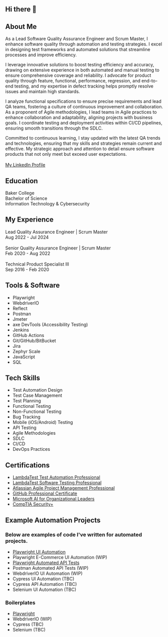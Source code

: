 ## Hi there 👋

## About Me
As a Lead Software Quality Assurance Engineer and Scrum Master, I enhance software quality through automation and testing strategies. I excel in designing test frameworks and automated solutions that streamline processes and improve efficiency.

I leverage innovative solutions to boost testing efficiency and accuracy, drawing on extensive experience in both automated and manual testing to ensure comprehensive coverage and reliability. I advocate for product quality through feature, functional, performance, regression, and end-to-end testing, and my expertise in defect tracking helps promptly resolve issues and maintain high standards.

I analyze functional specifications to ensure precise requirements and lead QA teams, fostering a culture of continuous improvement and collaboration. As a proponent of Agile methodologies, I lead teams in Agile practices to enhance collaboration and adaptability, aligning projects with business goals. I coordinate testing and deployment activities within CI/CD pipelines, ensuring smooth transitions through the SDLC.

Committed to continuous learning, I stay updated with the latest QA trends and technologies, ensuring that my skills and strategies remain current and effective. My strategic approach and attention to detail ensure software products that not only meet but exceed user expectations.\
\
[My LinkedIn Profile](https://www.linkedin.com/in/garrett-dillon/)

## Education
Baker College\
Bachelor of Science\
Information Technology & Cybersecurity


## My Experience
Lead Quality Assurance Engineer | Scrum Master\
Aug 2022 - Jul 2024\
\
Senior Quality Assurance Engineer | Scrum Master\
Feb 2020 - Aug 2022\
\
Technical Product Specialist III\
Sep 2016 - Feb 2020


## Tools & Software

* Playwright
* WebdriverIO
* Reflect
* Postman
* Jmeter
* axe DevTools (Accessibility Testing)
* Jenkins
* GitHub Actions
* Git/GitHub/BitBucket
* Jira
* Zephyr Scale
* JavaScript
* SQL


## Tech Skills
* Test Automation Design
* Test Case Management
* Test Planning
* Functional Testing
* Non-Functional Testing
* Bug Tracking
* Mobile (iOS/Android) Testing
* API Testing
* Agile Methodologies
* SDLC
* CI/CD
* DevOps Practices


## Certifications
* [LambdaTest Test Automation Professional](https://www.linkedin.com/learning/certificates/cc50907b4f316ca8a519660f3054aa39a2fb6476b0a3b60dc21a8a84ca5b2c95?u=67698794)
* [LambdaTest Software Testing Professional](https://www.linkedin.com/learning/certificates/84613b9519cea9cfe041963b2b73f770348dfef11163d504bd9b04cf7b5c16e1?u=67698794)
* [Atlassian Agile Project Management Professional](https://www.linkedin.com/learning/certificates/b00f23165af8cd65f696f613dd3c00bfe87719ab3b286baa208a8968a1eeb41b?u=67698794)
* [GitHub Professional Certificate](https://www.linkedin.com/learning/certificates/4f9eb9ee8fa16ddb177ad9049473538d482bd8765fd5ffc7962aabeeadb0c554?u=67698794)
* [Microsoft AI for Organizational Leaders](https://www.linkedin.com/learning/certificates/c6e912ddb96df44adb4dcbf0ed18c124662c1cd0a990acb55bdb0f2d42e850d4?u=67698794)
* [CompTIA Security+](https://www.certmetrics.com/comptia/public/verification.aspx/)


## Example Automation Projects
### Below are examples of code I've written for automated projects.
* [Playwright UI Automation](https://github.com/gdautoqa/playwright-ui-test-letcode)
* Playwright E-Commerce UI Automation (WIP)
* [Playwright Automated API Tests](https://github.com/gdautoqa/playwright-automated-api-tests)
* Postman Automated API Tests (WIP)
* WebdriverIO UI Automation (WIP)
* Cypress UI Automation (TBC)
* Cypress API Automation (TBC)
* Selenium UI Automation (TBC)


### Boilerplates
* [Playwright](https://github.com/gdautoqa/playwright-boilerplate)
* WebdriverIO (WIP)
* Cypress (TBC)
* Selenium (TBC)
